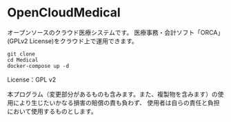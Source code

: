 # OpenCloudMedical
オープンソースのクラウド医療システムです。
医療事務・会計ソフト「ORCA」(GPLv2 License)をクラウド上で運用できます。

```
git clone 
cd Medical
docker-compose up -d
```

License：GPL v2

本プログラム（変更部分があるものも含みます。また、複製物を含みます）の使用により生じたいかなる損害の賠償の責も負わず、
使用者は自らの責任と負担において使用するものとします。
